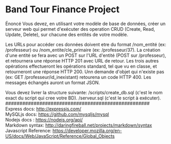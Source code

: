# Band Tour Finance Project
Énoncé 
Vous devez, en utilisant votre modèle de base de données, créer un serveur web qui permet d'exécuter des operation CRUD
 (Create, Read, Update, Delete), sur chacune des entités de votre modèle.

Les URLs pour accéder ces données doivent etre du format /nom_entité (ex: /professeur) ou /nom_entite/cle_primaire 
(ex: /professeur/37).
La création d'une entité se fera avec un POST sur l'URL d'entité (POST sur /professeur), et retournera une réponse HTTP 
201 avec URL de retour.
Les trois autres opérations effectueront les opérations standard, tel que vu en classe, et retourneront une réponse HTTP 200.
Unn demande d'objet qui n'existe pas (ex: GET /professeur/id_inexistant) retourena un code HTTP 400.
Les messages échangés auront un format JSON.

Vous devez livrer la structure suivante:
/scripts/create_db.sql (c'est le nom exact du script qui cree votre BD).
/serveur.sql (c'est le script à exécuter).
###################################################
Express docs: http://expressjs.com/  
MySQLjs docs: https://github.com/mysqljs/mysql  
Nodejs docs : https://nodejs.org/api/  
Markdown syntax: http://daringfireball.net/projects/markdown/syntax
Javascript Reference: https://developer.mozilla.org/en-US/docs/Web/JavaScript/Reference/Global_Objects  
